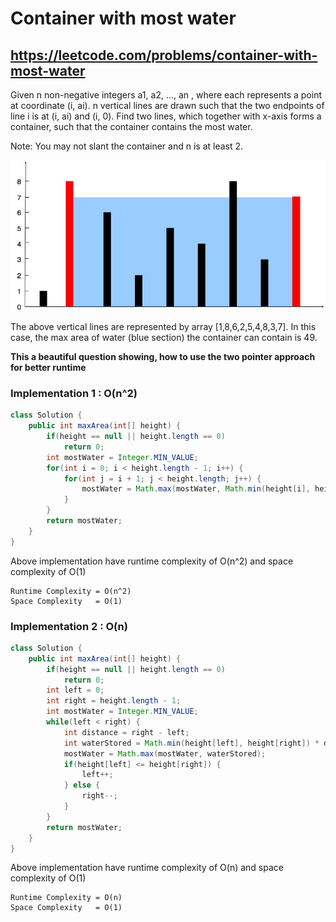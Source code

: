 # Container with most water
## https://leetcode.com/problems/container-with-most-water

Given n non-negative integers a1, a2, ..., an , where each represents a point at coordinate (i, ai). n vertical lines are drawn such that the two endpoints of line i is at (i, ai) and (i, 0). Find two lines, which together with x-axis forms a container, such that the container contains the most water.

Note: You may not slant the container and n is at least 2.

![Area with most water](example.jpg?raw=true "Title")

The above vertical lines are represented by array [1,8,6,2,5,4,8,3,7]. In this case, the max area of water (blue section) the container can contain is 49.

**This a beautiful question showing, how to use the two pointer approach for better runtime**

### Implementation 1 : O(n^2)

```java
class Solution {
    public int maxArea(int[] height) {
        if(height == null || height.length == 0)
            return 0;
        int mostWater = Integer.MIN_VALUE;
        for(int i = 0; i < height.length - 1; i++) {
            for(int j = i + 1; j < height.length; j++) {
                mostWater = Math.max(mostWater, Math.min(height[i], height[j]) * (j-i));
            }
        }
        return mostWater;
    }
}
```
Above implementation have runtime complexity of O(n^2) and space complexity of O(1)

```
Runtime Complexity = O(n^2)
Space Complexity   = O(1)
```

### Implementation 2 : O(n)

```java
class Solution {
    public int maxArea(int[] height) {
        if(height == null || height.length == 0)
            return 0;
        int left = 0;
        int right = height.length - 1;
        int mostWater = Integer.MIN_VALUE;
        while(left < right) {
            int distance = right - left;
            int waterStored = Math.min(height[left], height[right]) * distance;
            mostWater = Math.max(mostWater, waterStored);
            if(height[left] <= height[right]) {
                left++;
            } else {
                right--;
            }
        }
        return mostWater;
    }
}
```

Above implementation have runtime complexity of O(n) and space complexity of O(1)

```
Runtime Complexity = O(n)
Space Complexity   = O(1)
```
